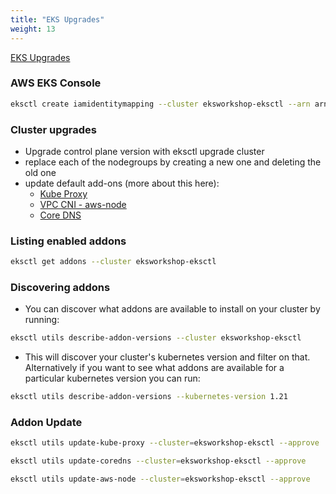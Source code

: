 ```yaml
---
title: "EKS Upgrades"
weight: 13
---
```


[EKS Upgrades](https://www.eksworkshop.com/intermediate/320_eks_upgrades/)

### AWS EKS Console

```bash
eksctl create iamidentitymapping --cluster eksworkshop-eksctl --arn arn:aws:iam::${ACCOUNT_ID}:role/TeamRole --group system:masters
```

### Cluster upgrades

* Upgrade control plane version with eksctl upgrade cluster
* replace each of the nodegroups by creating a new one and deleting the old one
* update default add-ons (more about this here):
  * [Kube Proxy](https://docs.aws.amazon.com/eks/latest/userguide/managing-kube-proxy.html)
  * [VPC CNI - aws-node](https://docs.aws.amazon.com/eks/latest/userguide/managing-vpc-cni.html)
  * [Core DNS](https://docs.aws.amazon.com/eks/latest/userguide/managing-coredns.html)

### Listing enabled addons

```bash
eksctl get addons --cluster eksworkshop-eksctl
```

### Discovering addons

* You can discover what addons are available to install on your cluster by running:

```bash
eksctl utils describe-addon-versions --cluster eksworkshop-eksctl
```

* This will discover your cluster's kubernetes version and filter on that. Alternatively if you want to see what addons are available for a particular kubernetes version you can run:

```bash
eksctl utils describe-addon-versions --kubernetes-version 1.21
```

### Addon Update

```bash
eksctl utils update-kube-proxy --cluster=eksworkshop-eksctl --approve

eksctl utils update-coredns --cluster=eksworkshop-eksctl --approve

eksctl utils update-aws-node --cluster=eksworkshop-eksctl --approve
```
